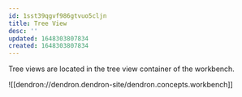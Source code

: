 ```yaml
---
id: 1sst39qgvf986gtvuo5cljn
title: Tree View
desc: ''
updated: 1648303807834
created: 1648303807834
---
```


Tree views are located in the tree view container of the workbench. 

![[dendron://dendron.dendron-site/dendron.concepts.workbench]]